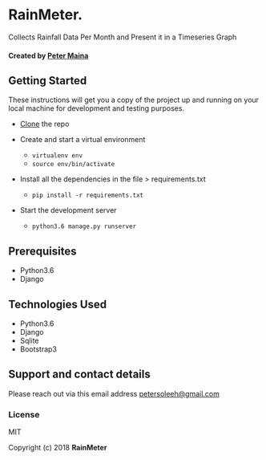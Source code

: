 # RainMeter.
Collects Rainfall Data Per Month and Present it in a Timeseries Graph
#### Created by [Peter Maina](https://github.com/petersoleeh) 

## Getting Started

These instructions will get you a copy of the project up and running on your local machine for development and testing purposes. 
* <a href="https://github.com/petersoleeh/RainMeter">Clone</a> the repo
* Create and start a virtual environment 
  <ul>
    <li><code>virtualenv env</code></li> 
    <li><code>source env/bin/activate</code></li>
  </ul>
  
* Install all the dependencies in the file > requirements.txt 
  <ul>
    <li><code>pip install -r requirements.txt</code></li>
   </ul>
   
* Start the development server
  <ul>
    <li><code>python3.6 manage.py runserver</code></li>
  </ul>

## Prerequisites
<ul>
  <li>Python3.6</li>
  <li>Django</li>
 </ul>
 
 ## Technologies Used
<ul>
  <li>Python3.6</li>
  <li>Django</li>
  <li>Sqlite</li>
  <li>Bootstrap3</li>
 </ul>
  
 ## Support and contact details
 Please reach out via this email address <email>petersoleeh@gmail.com</email>
 
 ### License
MIT 

Copyright (c) 2018 **RainMeter**
